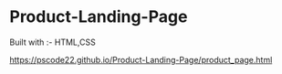 # Product-Landing-Page
Built with :- HTML,CSS

https://pscode22.github.io/Product-Landing-Page/product_page.html
